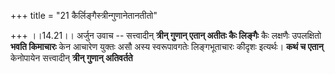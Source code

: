 +++
title = "21 कैर्लिङ्गैस्त्रीन्गुणानेतानतीतो"

+++
।।14.21।। अर्जुन उवाच -- सत्त्वादीन् **त्रीन् गुणान् एतान् अतीतः कैः
लिङ्गैः** कैः लक्षणैः उपलक्षितो **भवति किमाचारः** केन आचारेण युक्तः असौ
अस्य स्वरूपावगतेः लिङ्गभूताचारः कीदृशः इत्यर्थः। **कथं च एतान्**
केनोपायेन सत्त्वादीन् **त्रीन् गुणान् अतिवर्तते**
